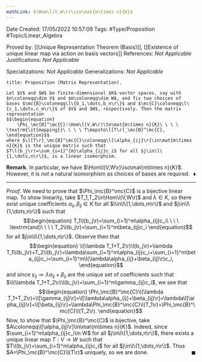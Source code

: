 ```yaml
---
mathLink: $\Hom\l(V,W\r)\iso\mat{m\times n}{K}$
---
```


<div class="topSpace"></div>

Date Created: 17/05/2022 10:57:09
Tags: #Type/Proposition #Topic/Linear_Algebra

Proved by: [[Unique Representation Theorem (Basis)]], [[Existence of unique linear map via action on basis vectors]]
References: _Not Applicable_
Justifications: _Not Applicable_

Specializations: _Not Applicable_
Generalizations: _Not Applicable_

``` ad-Proposition
title: Proposition (Matrix Representation).

Let $V$ and $W$ be finite-dimensional $K$-vector spaces, say with $n\coloneqq\dim V$ and $m\coloneqq\dim W$, and fix two choices of bases $\mc{B}\coloneqq\l\{b_1,\dots,b_n\r\}$ and $\mc{C}\coloneqq\l\{c_1,\dots,c_m\r\}$ of $V$ and $W$, respectively. Then the matrix representation
$$\begin{equation}
    \Phi_\mc{B}^\mc{C}:\Hom\l(V,W\r)\to\mat{m\times n}{K}\ \ \ \ \textrm{\it{mapping}}\ \ \ \ T\mapsto\l[T\r]_\mc{B}^\mc{C},
\end{equation}$$
where $\l[T\r]_\mc{B}^\mc{C}\coloneqq\l[\alpha_{ij}\r]\in\mat{m\times n}{K}$ is the unique matrix such that $T\l(b_j\r)=\sum_{i=1}^{m}\alpha_{ij}c_i$ for all $j\in\l\{1,\dots,n\r\}$, is a linear isomorphism.

```

**Remark.** In particular, we have $\Hom\l(V,W\r)\iso\mat{m\times n}{K}$. However, it is _not_ a natural isomorphism as choices of bases are required.<span style="float:right;">$\blacklozenge$</span>

---

_Proof_. We need to prove that $\Phi_\mc{B}^\mc{C}$ is a bijective linear map. To show linearity, take $T_1,T_2\in\Hom\l(V,W\r)$ and $\lambda\in K$, so there exist unique coefficients $\alpha_{ij},\beta_{ij}\in K$ for all $i\in\l\{1,\dots,m\r\}$ and $j\in\l\{1,\dots,n\r\}$ such that
$$\begin{equation}
    T_1\l(b_j\r)=\sum_{i=1}^m\alpha_{ij}c_i\ \ \ \ \textrm{and}\ \ \ \ T_2\l(b_j\r)=\sum_{i=1}^m\beta_{ij}c_i
\end{equation}$$
for all $j\in\l\{1,\dots,n\r\}$. Observe then that
$$\begin{equation}
    \l(\lambda T_1+T_2\r)\l(b_j\r)=\lambda T_1\l(b_j\r)+T_2\l(b_j\r)=\lambda\sum_{i=1}^m\alpha_{ij}c_i+\sum_{i=1}^m\beta_{ij}c_i=\sum_{i=1}^m\l(\lambda\alpha_{ij}+\beta_{ij}\r)c_i,
\end{equation}$$
and since $\gamma_{ij}\coloneqq\lambda\alpha_{ij}+\beta_{ij}$ are the unique set of coefficients such that $\l(\lambda T_1+T_2\r)\l(b_j\r)=\sum_{i=1}^m\gamma_{ij}c_i$, we see that
$$\begin{equation}
    \Phi_\mc{B}^\mc{C}\l(\lambda T_1+T_2\r)=\l[\gamma_{ij}\r]=\l[\lambda\alpha_{ij}+\beta_{ij}\r]=\lambda\l[\alpha_{ij}\r]+\l[\beta_{ij}\r]=\lambda\Phi_\mc{B}^\mc{C}\l(T_1\r)+\Phi_\mc{B}^\mc{C}\l(T_2\r).
\end{equation}$$
Now, to show that $\Phi_\mc{B}^\mc{C}$ is bijective, take $A\coloneqq\l[\alpha_{ij}\r]\in\mat{m\times n}{K}$. Indeed, since $\sum_{i=1}^m\alpha_{ij}c_i\in W$ for all $j\in\l\{1,\dots,n\r\}$, there exists a unique linear map $T:V\to W$ such that $T\l(b_j\r)=\sum_{i=1}^m\alpha_{ij}c_i$ for all $j\in\l\{1,\dots,n\r\}$. Thus $A=\Phi_\mc{B}^\mc{C}\l(T\r)$ uniquely, so we are done.<span style="float:right;">$\blacksquare$</span>
